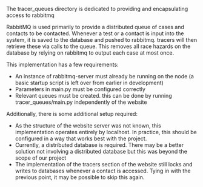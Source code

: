 The tracer_queues directory is dedicated to providing and encapsulating access 
to rabbitmq

RabbitMQ is used primarily to provide a distributed queue of cases and contacts
to be contacted. Whenever a test or a contact is input into the system, it is
saved to the database and pushed to rabbitmq. tracers will then retrieve these
via calls to the queue. This removes all race hazards on the database by
relying on rabbitmq to output each case at most once.

This implementation has a few requirements:
- An instance of rabbitmq-server must already be running on the node (a basic
startup script is left over from earlier in development)
- Parameters in main.py must be configured correctly
- Relevant queues must be created. this can be done by running 
tracer_queues/main.py independently of the website

Additionally, there is some additional setup required:
- As the structure of the website server was not known, this implementation
operates entirely by localhost. In practice, this should be configured in a way
that works best with the project.
- Currently, a distributed database is required. There may be a better solution
not involving a distributed database but this was beyond the scope of our project
- The implementation of the tracers section of the website still locks and
writes to databases whenever a contact is accessed. Tying in with the previous
point, it may be possible to skip this again.

